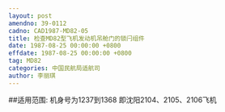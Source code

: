 ```yaml
---
layout: post
amendno: 39-0112
cadno: CAD1987-MD82-05
title: 检查MD82型飞机发动机吊舱门的锁闩组件
date: 1987-08-25 00:00:00 +0800
effdate: 1987-08-25 00:00:00 +0800
tag: MD82
categories: 中国民航局适航司
author: 李丽琪
---
```


##适用范围:
机身号为1237到1368     即沈阳2104、2105、2106飞机

